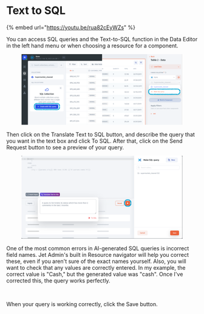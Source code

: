 # Text to SQL

{% embed url="https://youtu.be/rua82cEyWZs" %}

You can access SQL queries and the Text-to-SQL function in the Data Editor in the left hand menu or when choosing a resource for a component.&#x20;

<figure><img src="../../.gitbook/assets/image (2) (3).png" alt=""><figcaption></figcaption></figure>

Then click on the Translate Text to SQL button, and describe the query that you want in the text box and click To SQL. After that, click on the Send Request button to see a preview of your query.

<figure><img src="../../.gitbook/assets/image (17) (2).png" alt=""><figcaption></figcaption></figure>

One of the most common errors in AI-generated SQL queries is incorrect field names. Jet Admin's built in Resource navigator will help you correct these, even if you aren't sure of the exact names yourself. Also, you will want to check that any values are correctly entered. In my example, the correct value is "Cash," but the generated value was "cash". Once I've corrected this, the query works perfectly.

<figure><img src="../../.gitbook/assets/Untitled (6).gif" alt=""><figcaption></figcaption></figure>

When your query is working correctly, click the Save button.

